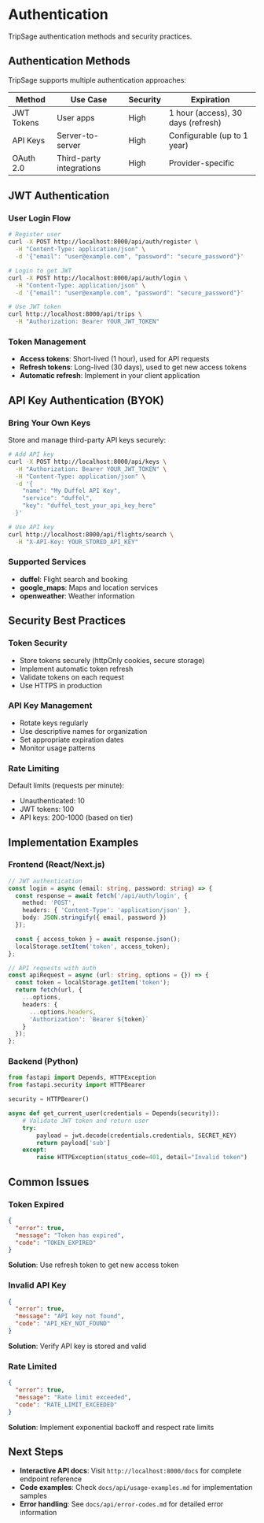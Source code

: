 # Authentication

TripSage authentication methods and security practices.

## Authentication Methods

TripSage supports multiple authentication approaches:

| Method | Use Case | Security | Expiration |
|--------|----------|----------|------------|
| JWT Tokens | User apps | High | 1 hour (access), 30 days (refresh) |
| API Keys | Server-to-server | High | Configurable (up to 1 year) |
| OAuth 2.0 | Third-party integrations | High | Provider-specific |

## JWT Authentication

### User Login Flow

```bash
# Register user
curl -X POST http://localhost:8000/api/auth/register \
  -H "Content-Type: application/json" \
  -d '{"email": "user@example.com", "password": "secure_password"}'

# Login to get JWT
curl -X POST http://localhost:8000/api/auth/login \
  -H "Content-Type: application/json" \
  -d '{"email": "user@example.com", "password": "secure_password"}'

# Use JWT token
curl http://localhost:8000/api/trips \
  -H "Authorization: Bearer YOUR_JWT_TOKEN"
```

### Token Management

- **Access tokens**: Short-lived (1 hour), used for API requests
- **Refresh tokens**: Long-lived (30 days), used to get new access tokens
- **Automatic refresh**: Implement in your client application

## API Key Authentication (BYOK)

### Bring Your Own Keys

Store and manage third-party API keys securely:

```bash
# Add API key
curl -X POST http://localhost:8000/api/keys \
  -H "Authorization: Bearer YOUR_JWT_TOKEN" \
  -H "Content-Type: application/json" \
  -d '{
    "name": "My Duffel API Key",
    "service": "duffel",
    "key": "duffel_test_your_api_key_here"
  }'

# Use API key
curl http://localhost:8000/api/flights/search \
  -H "X-API-Key: YOUR_STORED_API_KEY"
```

### Supported Services

- **duffel**: Flight search and booking
- **google_maps**: Maps and location services  
- **openweather**: Weather information

## Security Best Practices

### Token Security

- Store tokens securely (httpOnly cookies, secure storage)
- Implement automatic token refresh
- Validate tokens on each request
- Use HTTPS in production

### API Key Management

- Rotate keys regularly
- Use descriptive names for organization
- Set appropriate expiration dates
- Monitor usage patterns

### Rate Limiting

Default limits (requests per minute):

- Unauthenticated: 10
- JWT tokens: 100
- API keys: 200-1000 (based on tier)

## Implementation Examples

### Frontend (React/Next.js)

```typescript
// JWT authentication
const login = async (email: string, password: string) => {
  const response = await fetch('/api/auth/login', {
    method: 'POST',
    headers: { 'Content-Type': 'application/json' },
    body: JSON.stringify({ email, password })
  });

  const { access_token } = await response.json();
  localStorage.setItem('token', access_token);
};

// API requests with auth
const apiRequest = async (url: string, options = {}) => {
  const token = localStorage.getItem('token');
  return fetch(url, {
    ...options,
    headers: {
      ...options.headers,
      'Authorization': `Bearer ${token}`
    }
  });
};
```

### Backend (Python)

```python
from fastapi import Depends, HTTPException
from fastapi.security import HTTPBearer

security = HTTPBearer()

async def get_current_user(credentials = Depends(security)):
    # Validate JWT token and return user
    try:
        payload = jwt.decode(credentials.credentials, SECRET_KEY)
        return payload['sub']
    except:
        raise HTTPException(status_code=401, detail="Invalid token")
```

## Common Issues

### Token Expired

```json
{
  "error": true,
  "message": "Token has expired",
  "code": "TOKEN_EXPIRED"
}
```

**Solution**: Use refresh token to get new access token

### Invalid API Key

```json
{
  "error": true,
  "message": "API key not found",
  "code": "API_KEY_NOT_FOUND"
}
```

**Solution**: Verify API key is stored and valid

### Rate Limited

```json
{
  "error": true,
  "message": "Rate limit exceeded",
  "code": "RATE_LIMIT_EXCEEDED"
}
```

**Solution**: Implement exponential backoff and respect rate limits

## Next Steps

- **Interactive API docs**: Visit `http://localhost:8000/docs` for complete endpoint reference
- **Code examples**: Check `docs/api/usage-examples.md` for implementation samples
- **Error handling**: See `docs/api/error-codes.md` for detailed error information
